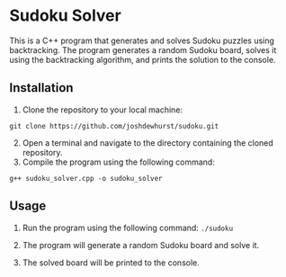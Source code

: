 # Sudoku Solver

This is a C++ program that generates and solves Sudoku puzzles using backtracking. The program generates a random Sudoku board, solves it using the backtracking algorithm, and prints the solution to the console.

## Installation

1. Clone the repository to your local machine:

`git clone https://github.com/joshdewhurst/sudoku.git`

2. Open a terminal and navigate to the directory containing the cloned repository.
3. Compile the program using the following command:

`g++ sudoku_solver.cpp -o sudoku_solver`

## Usage

1. Run the program using the following command:
`./sudoku`

2. The program will generate a random Sudoku board and solve it.
3. The solved board will be printed to the console.
